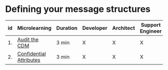 # Defining your message structures

| id | Microlearning | Duration | Developer | Architect | Support<br>Engineer |
| ---- | ---- | ---- | ---- | ---- | ---- |
|1. |[Audit the CDM](microlearning-audit-cdm.md)| 3 min | X | X | X |
|2. |[Confidential Attributes](microlearning-data-model-attribute-confidentiality.md)| 3 min | X | X | X |



